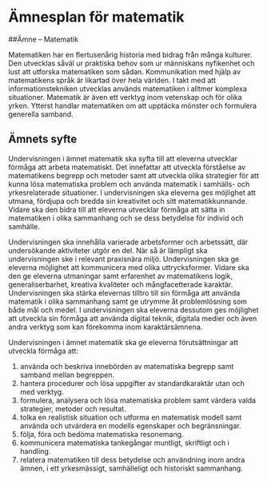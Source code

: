 # Ämnesplan för matematik

##Ämne – Matematik

Matematiken har en flertusenårig historia med bidrag från många kulturer. Den utvecklas såväl ur praktiska behov som ur människans nyfikenhet och lust att utforska matematiken som sådan. Kommunikation med hjälp av matematikens språk är likartad över hela världen. I takt med att informationstekniken utvecklas används matematiken i alltmer komplexa situationer. Matematik är även ett verktyg inom vetenskap och för olika yrken. Ytterst handlar matematiken om att upptäcka mönster och formulera generella samband.

## Ämnets syfte

Undervisningen i ämnet matematik ska syfta till att eleverna utvecklar förmåga att arbeta matematiskt. Det innefattar att utveckla förståelse av matematikens begrepp och metoder samt att utveckla olika strategier för att kunna lösa matematiska problem och använda matematik i samhälls- och yrkesrelaterade situationer. I undervisningen ska eleverna ges möjlighet att utmana, fördjupa och bredda sin kreativitet och sitt matematikkunnande. Vidare ska den bidra till att eleverna utvecklar förmåga att sätta in matematiken i olika sammanhang och se dess betydelse för individ och samhälle.

Undervisningen ska innehålla varierade arbetsformer och arbetssätt, där undersökande aktiviteter utgör en del. När så är lämpligt ska undervisningen ske i relevant praxisnära miljö. Undervisningen ska ge eleverna möjlighet att kommunicera med olika uttrycksformer. Vidare ska den ge eleverna utmaningar samt erfarenhet av matematikens logik, generaliserbarhet, kreativa kvaliteter och mångfacetterade karaktär. Undervisningen ska stärka elevernas tilltro till sin förmåga att använda matematik i olika sammanhang samt ge utrymme åt problemlösning som både mål och medel. I undervisningen ska eleverna dessutom ges möjlighet att utveckla sin förmåga att använda digital teknik, digitala medier och även andra verktyg som kan förekomma inom karaktärsämnena.

Undervisningen i ämnet matematik ska ge eleverna förutsättningar att utveckla förmåga att:

1.	använda och beskriva innebörden av matematiska begrepp samt samband mellan begreppen.
2.	hantera procedurer och lösa uppgifter av standardkaraktär utan och med verktyg.
3.	formulera, analysera och lösa matematiska problem samt värdera valda strategier, metoder och resultat.
4.	tolka en realistisk situation och utforma en matematisk modell samt använda och utvärdera en modells egenskaper och begränsningar.
5.	följa, föra och bedöma matematiska resonemang.
6.	kommunicera matematiska tankegångar muntligt, skriftligt och i handling.
7.	relatera matematiken till dess betydelse och användning inom andra ämnen, i ett yrkesmässigt, samhälleligt och historiskt sammanhang.
